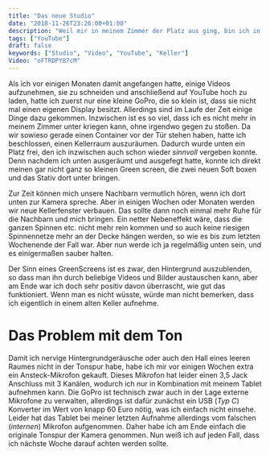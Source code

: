 ```yaml
---
title: "Das neue Studio"
date: "2018-11-26T23:26:00+01:00"
description: "Weil mir in meinem Zimmer der Platz aus ging, bin ich in den Keller umgezogen"
tags: ["YouTube"]
draft: false
keywords: ["Studio", "Video", "YouTube", "Keller"]
Video: "oFTRDPY87cM"
---
```


Als ich vor einigen Monaten damit angefangen hatte, einige Videos aufzunehmen, sie zu schneiden und anschließend auf YouTube hoch zu laden, hatte ich zuerst nur eine kleine GoPro, die so klein ist, dass sie nicht mal einen eigenen Display besitzt. Allerdings sind im Laufe der Zeit einige Dinge dazu gekommen. Inzwischen ist es so viel, dass ich es nicht mehr in meinem Zimmer unter kriegen kann, ohne irgendwo gegen zu stoßen. Da wir sowieso gerade einen Container vor der Tür stehen haben, hatte ich beschlossen, einen Kellerraum auszuräumen. Dadurch wurde unten ein Platz frei, den ich inzwischen auch schon wieder _sinnvoll_ vergeben konnte. Denn nachdem ich unten ausgeräumt und ausgefegt hatte, konnte ich direkt meinen gar nicht ganz so kleinen Green screen, die zwei neuen Soft boxen und das Stativ dort unter bringen.

Zur Zeit können mich unsere Nachbarn vermutlich hören, wenn ich dort unten zur Kamera spreche. Aber in einigen Wochen oder Monaten werden wir neue Kellerfenster verbauen. Das sollte dann noch einmal mehr Ruhe für die Nachbarn und mich bringen. Ein netter Nebeneffekt wäre, dass die ganzen Spinnen etc. nicht mehr rein kommen und so auch keine riesigen Spinnennetze mehr an der Decke hängen werden, so wie es bis zum letzten Wochenende der Fall war. Aber nun werde ich ja regelmäßig unten sein, und es einigermaßen sauber halten.

Der Sinn eines GreenScreens ist es zwar, den Hintergrund auszublenden, so dass man ihn durch beliebige Videos und Bilder austauschen kann, aber am Ende war ich doch sehr positiv davon überrascht, wie gut das funktioniert. Wenn man es nicht wüsste, würde man nicht bemerken, dass ich eigentlich in einem alten Keller aufnehme.

# Das Problem mit dem Ton
Damit ich nervige Hintergrundgeräusche oder auch den Hall eines leeren Raumes nicht in der Tonspur habe, habe ich mir vor einigen Wochen extra ein Ansteck-Mikrofon gekauft. Dieses Mikrofon hat leider einen 3,5 Jack Anschluss mit 3 Kanälen, wodurch ich nur in Kombination mit meinem Tablet aufnehmen kann. Die GoPro ist technisch zwar auch in der Lage externe Mikrofone zu verwalten, allerdings ist dafür zunächst ein USB (_Typ C_) Konverter im Wert von knapp 60 Euro nötig, was ich einfach nicht einsehe. Leider hat das Tablet bei meiner letzten Aufnahme allerdings vom falschen (_internen_) Mikrofon aufgenommen. Daher habe ich am Ende einfach die originale Tonspur der Kamera genommen. Nun weiß ich auf jeden Fall, dass ich nächste Woche darauf achten werden sollte.
